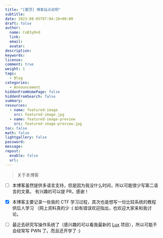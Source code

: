 ```yaml
---
title: "[置顶] 博客站点说明"
subtitle:
date: 2023-08-05T07:04:28+08:00
draft: false
author:
  name: CuB3y0nd
  link:
  email:
  avatar:
description:
keywords:
license:
comment: true
weight: 1
tags:
  - Blog
categories:
  - Announcement
hiddenFromHomePage: false
hiddenFromSearch: false
summary:
resources:
  - name: featured-image
    src: featured-image.jpg
  - name: featured-image-preview
    src: featured-image-preview.jpg
toc: false
math: false
lightgallery: false
password:
message:
repost:
  enable: false
  url:
---
```


> 关于本博客

<!--more-->

- [ ] 本博客虽然提供多语言支持，但是因为我没什么时间，所以可能很少写第二语言的文章。
有兴趣的可以提 PR，感谢！

- [x] 本博客主要记录一些我的 CTF 学习过程，其次也是想写一份比较系统的教程供后人学习
（网上资料真的少 :( 如有错误欢迎指出，也欢迎大家来和我讨论。

- [ ] 最近去研究写操作系统了（感兴趣的可以看我最新的 [Lux](https://github.com/CuB3y0nd/Lux) 项目），所以可能不会经常写 PWN 了。而且还开学了 :)

